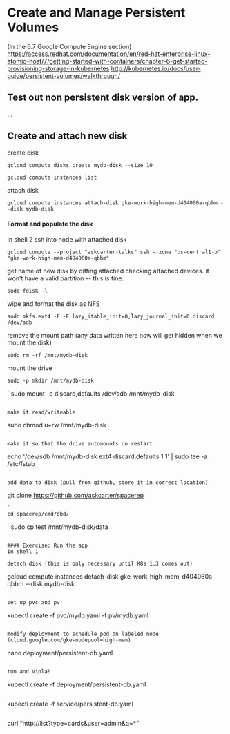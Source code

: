 # Create and Manage Persistent Volumes
(In the 6.7 Google Compute Engine section)
https://access.redhat.com/documentation/en/red-hat-enterprise-linux-atomic-host/7/getting-started-with-containers/chapter-6-get-started-provisioning-storage-in-kubernetes
http://kubernetes.io/docs/user-guide/persistent-volumes/walkthrough/

## Test out non persistent disk version of app.
...

##   Create and attach new disk   

create disk
```
gcloud compute disks create mydb-disk --size 10
```


```
gcloud compute instances list
```

attach disk
```
gcloud compute instances attach-disk gke-work-high-mem-d404060a-qbbm --disk mydb-disk
```

#### Format and populate the disk
In shell 2
ssh into node with attached disk
```
gcloud compute --project "askcarter-talks" ssh --zone "us-central1-b" "gke-work-high-mem-d404060a-qbbm"
```

get name of new disk by diffing attached checking attached devices.
it won't have a valid partition -- this is fine.
```
sudo fdisk -l
```

wipe and format the disk as NFS
```
sudo mkfs.ext4 -F -E lazy_itable_init=0,lazy_journal_init=0,discard /dev/sdb
```

remove the mount path (any data written here now will get hidden when we mount the disk)
```
sudo rm -rf /mnt/mydb-disk
```
mount the drive
```
sudo -p mkdir /mnt/mydb-disk
`````
`
sudo mount -o discard,defaults /dev/sdb /mnt/mydb-disk
```

make it read/writeable
```
sudo chmod u+rw /mnt/mydb-disk
```

make it so that the drive automounts on restart
```
echo '/dev/sdb /mnt/mydb-disk ext4 discard,defaults 1 1' | sudo tee -a /etc/fstab
```

add data to disk (pull from github, store it in correct location)
```
git clone https://github.com/askcarter/spacerep
`````
`
cd spacerep/cmd/dbd/
`````
`
sudo cp test /mnt/mydb-disk/data
```

#### Exercise: Run the app
In shell 1

detach disk (this is only necessary until K8s 1.3 comes out)
```
gcloud compute instances detach-disk gke-work-high-mem-d404060a-qbbm --disk mydb-disk
```

set up pvc and pv
```
kubectl create -f pvc/mydb.yaml -f pv/mydb.yaml
```

modify deployment to schedule pod on labeled node (cloud.google.com/gke-nodepool=high-mem)
```
nano deployment/persistent-db.yaml
```

run and viola!
```
kubectl create -f deployment/persistent-db.yaml
```

```
kubectl create -f service/persistent-db.yaml
```

```
curl “http://<ExternalIP>list?type=cards&user=admin&q=*”
```


